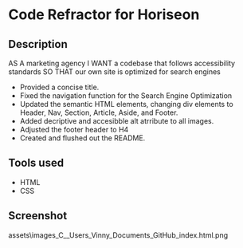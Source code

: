 # Code Refractor for Horiseon

## Description

AS A marketing agency
I WANT a codebase that follows accessibility standards
SO THAT our own site is optimized for search engines

- Provided a concise title.
- Fixed the navigation function for the Search Engine Optimization
- Updated the semantic HTML elements, changing div elements to Header, Nav, Section, Article, Aside, and Footer.
- Added decriptive and accesibble alt atrribute to all images.
- Adjusted the footer header to H4
- Created and flushed out the README.




## Tools used

- HTML
- CSS



## Screenshot
 assets\images\_C__Users_Vinny_Documents_GitHub_index.html.png  
    

